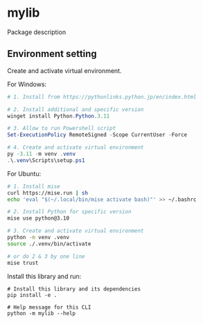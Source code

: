 # mylib

Package description

## Environment setting

Create and activate virtual environment.

For Windows:

```powershell
# 1. Install from https://pythonlinks.python.jp/en/index.html

# 2. Install additional and specific version
winget install Python.Python.3.11

# 3. Allow to run Powershell script
Set-ExecutionPolicy RemoteSigned -Scope CurrentUser -Force

# 4. Create and activate virtual environment
py -3.11 -m venv .venv
.\.venv\Scripts\setup.ps1
```

For Ubuntu:

```bash
# 1. Install mise
curl https://mise.run | sh
echo 'eval "$(~/.local/bin/mise activate bash)"' >> ~/.bashrc

# 2. Install Python for specific version
mise use python@3.10

# 3. Create and activate virtual environment
python -m venv .venv
source ./.venv/bin/activate

# or do 2 & 3 by one line
mise trust
```

Install this library and run:

```shell
# Install this library and its dependencies
pip install -e .

# Help message for this CLI
python -m mylib --help
```
